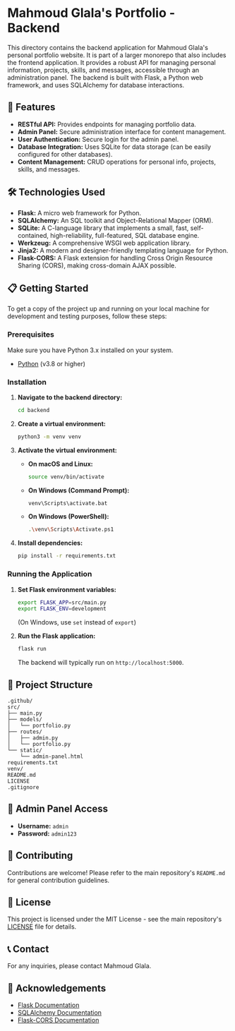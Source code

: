 # Mahmoud Glala's Portfolio - Backend

This directory contains the backend application for Mahmoud Glala's personal portfolio website. It is part of a larger monorepo that also includes the frontend application. It provides a robust API for managing personal information, projects, skills, and messages, accessible through an administration panel. The backend is built with Flask, a Python web framework, and uses SQLAlchemy for database interactions.

## 🌟 Features

- **RESTful API:** Provides endpoints for managing portfolio data.
- **Admin Panel:** Secure administration interface for content management.
- **User Authentication:** Secure login for the admin panel.
- **Database Integration:** Uses SQLite for data storage (can be easily configured for other databases).
- **Content Management:** CRUD operations for personal info, projects, skills, and messages.

## 🛠️ Technologies Used

- **Flask:** A micro web framework for Python.
- **SQLAlchemy:** An SQL toolkit and Object-Relational Mapper (ORM).
- **SQLite:** A C-language library that implements a small, fast, self-contained, high-reliability, full-featured, SQL database engine.
- **Werkzeug:** A comprehensive WSGI web application library.
- **Jinja2:** A modern and designer-friendly templating language for Python.
- **Flask-CORS:** A Flask extension for handling Cross Origin Resource Sharing (CORS), making cross-domain AJAX possible.

## 📋 Getting Started

To get a copy of the project up and running on your local machine for development and testing purposes, follow these steps:

### Prerequisites

Make sure you have Python 3.x installed on your system.

- [Python](https://www.python.org/downloads/) (v3.8 or higher)

### Installation

1.  **Navigate to the backend directory:**

    ```bash
    cd backend
    ```

2.  **Create a virtual environment:**

    ```bash
    python3 -m venv venv
    ```

3.  **Activate the virtual environment:**

    -   **On macOS and Linux:**

        ```bash
        source venv/bin/activate
        ```

    -   **On Windows (Command Prompt):**

        ```bash
        venv\Scripts\activate.bat
        ```

    -   **On Windows (PowerShell):**

        ```bash
        .\venv\Scripts\Activate.ps1
        ```

4.  **Install dependencies:**

    ```bash
    pip install -r requirements.txt
    ```

### Running the Application

1.  **Set Flask environment variables:**

    ```bash
    export FLASK_APP=src/main.py
    export FLASK_ENV=development
    ```
    (On Windows, use `set` instead of `export`)

2.  **Run the Flask application:**

    ```bash
    flask run
    ```

    The backend will typically run on `http://localhost:5000`.

## 📁 Project Structure

```
.github/
src/
├── main.py
├── models/
│   └── portfolio.py
├── routes/
│   ├── admin.py
│   └── portfolio.py
└── static/
    └── admin-panel.html
requirements.txt
venv/
README.md
LICENSE
.gitignore
```

## 🔑 Admin Panel Access

- **Username:** `admin`
- **Password:** `admin123`

## 🤝 Contributing

Contributions are welcome! Please refer to the main repository's `README.md` for general contribution guidelines.

## 📄 License

This project is licensed under the MIT License - see the main repository's [LICENSE](LICENSE) file for details.

## 📞 Contact

For any inquiries, please contact Mahmoud Glala.

## 🙏 Acknowledgements

- [Flask Documentation](https://flask.palletsprojects.com/)
- [SQLAlchemy Documentation](https://docs.sqlalchemy.org/)
- [Flask-CORS Documentation](https://flask-cors.readthedocs.io/)


